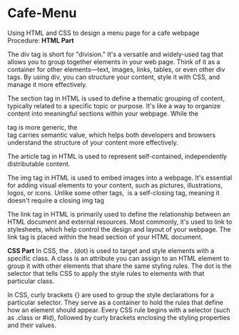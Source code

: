 # Cafe-Menu
Using HTML and CSS to design a menu page for a cafe webpage
Procedure:
**HTML Part**

The div tag is short for "division." It's a versatile and widely-used tag that allows you to group together elements in your web page. Think of it as a container for other elements—text, images, links, tables, or even other div tags. By using div, you can structure your content, style it with CSS, and manage it more effectively.

The section tag in HTML is used to define a thematic grouping of content, typically related to a specific topic or purpose. It's like a way to organize content into meaningful sections within your webpage. While the <div> tag is more generic, the <section> tag carries semantic value, which helps both developers and browsers understand the structure of your content more effectively.

The article tag in HTML is used to represent self-contained, independently distributable content.

The img tag in HTML is used to embed images into a webpage. It's essential for adding visual elements to your content, such as pictures, illustrations, logos, or icons. Unlike some other tags, <img> is a self-closing tag, meaning it doesn't require a closing img tag

The link tag in HTML is primarily used to define the relationship between an HTML document and external resources. Most commonly, it's used to link to stylesheets, which help control the design and layout of your webpage. The link tag is placed within the head section of your HTML document.

**CSS Part**
In CSS, the . (dot) is used to target and style elements with a specific class. A class is an attribute you can assign to an HTML element to group it with other elements that share the same styling rules. The dot is the selector that tells CSS to apply the style rules to elements with that particular class.

In CSS, curly brackets {} are used to group the style declarations for a particular selector. They serve as a container to hold the rules that define how an element should appear. Every CSS rule begins with a selector (such as .class or #id), followed by curly brackets enclosing the styling properties and their values.


